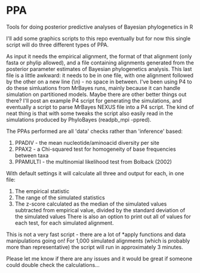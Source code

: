 # PPA
Tools for doing posterior predictive analyses of Bayesian phylogenetics in R

I'll add some graphics scripts to this repo eventually but for now this single script will do three different types of PPA. 

As input it needs the empirical alignment, the format of that alignment (only fasta or phylip allowed), and a file containing alignments generated from the posterior parameter estimates of Bayesian phylogenetics analysis. This last file is a little awkward: it needs to be in one file, with one alignment followed by the other on a new line (\n) - no space in between. I've been using P4 to do these simluations from MrBayes runs, mainly because it can handle simulation on partitioned models. Maybe there are other better things out there? I'll post an example P4 script for generating the simulations, and eventually a script to parse MrBayes NEXUS file into a P4 script. The kind of neat thing is that with some tweaks the script also easily read in the simulations produced by PhyloBayes (readpb_mpi -ppred). 

The PPAs performed are all 'data' checks rather than 'inference' based:
1. PPADIV - the mean nucleotide/aminoacid diversity per site
2. PPAX2 - a Chi-squared test for homogeneity of base frequencies between taxa
3. PPAMULTI - the multinomial likelihood test from Bolback (2002)

With default settings it will calculate all three and output for each, in one file:
1. The empirical statistic
2. The range of the simulated statistics
3. The z-score calculated as the median of the simulated values subtracted from empirical value, divided by the standard deviation of the simulated values
There is also an option to print out all of values for each test, for each simulated alignment. 

This is not a very fast script - there are a lot of *apply functions and data manipulations going on! For 1,000 simulated alignments (which is probably more than representative) the script will run in approximately 3 minutes. 

Please let me know if there are any issues and it would be great if someone could double check the calculations... 
